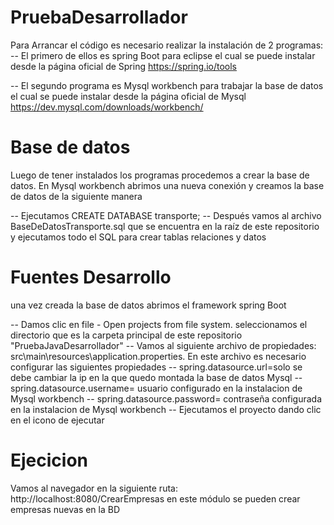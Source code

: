 # PruebaDesarrollador

Para Arrancar el código es necesario realizar la instalación de 2 programas:
-- El primero de ellos es spring Boot para eclipse el cual se puede instalar desde la página oficial de Spring
https://spring.io/tools

-- El segundo programa es Mysql workbench para trabajar la base de datos el cual se puede instalar desde la página oficial de Mysql
https://dev.mysql.com/downloads/workbench/


# Base de datos
Luego de tener instalados los programas procedemos a crear la base de datos. En Mysql workbench abrimos una nueva conexión y creamos la base de datos de la siguiente manera

-- Ejecutamos
   CREATE DATABASE transporte;
-- Después vamos al archivo BaseDeDatosTransporte.sql que se encuentra en la raíz de este repositorio y ejecutamos todo el SQL para crear tablas relaciones y datos

# Fuentes Desarrollo
una vez creada la base de datos abrimos el framework spring Boot

-- Damos clic en file - Open projects from file system. seleccionamos el directorio que es la carpeta principal de este repositorio "PruebaJavaDesarrollador"
-- Vamos al siguiente archivo de propiedades: src\main\resources\application.properties.
   En este archivo es necesario configurar las siguientes propiedades
   -- spring.datasource.url=solo se debe cambiar la ip en la que quedo montada la base de datos Mysql
   -- spring.datasource.username=  usuario configurado en la instalacion de Mysql workbench
   -- spring.datasource.password=  contraseña configurada en la instalacion de Mysql workbench
-- Ejecutamos el proyecto dando clic en el icono de ejecutar

# Ejecicion
Vamos al navegador en la siguiente ruta: http://localhost:8080/CrearEmpresas
en este módulo se pueden crear empresas nuevas en la BD

